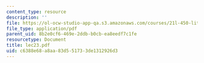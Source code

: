 ```yaml
---
content_type: resource
description: ''
file: https://ol-ocw-studio-app-qa.s3.amazonaws.com/courses/21l-450-literature-and-ethical-values-fall-2002/c6388e68a8aa83d551733de1312926d3_lec23.pdf
file_type: application/pdf
parent_uid: 8b2e0cf6-469e-2ddb-b0cb-ea8eedf7c1fe
resourcetype: Document
title: lec23.pdf
uid: c6388e68-a8aa-83d5-5173-3de1312926d3
---
```

